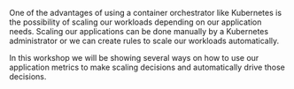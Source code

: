 One of the advantages of using a container orchestrator like Kubernetes is the possibility of scaling our workloads depending on our application needs. Scaling our applications can be done manually by a Kubernetes administrator or we can create rules to scale our workloads automatically.

In this workshop we will be showing several ways on how to use our application metrics to make scaling decisions and automatically drive those decisions.
